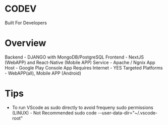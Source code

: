 # CODEV
  Built For Developers

# Overview
  Backend - DJANGO with MongoDB/PostgreSQL
  Frontend - NextJS (WebAPP) and React-Native (Mobile APP)
  Service - Apache / Ngnix
  App Host - Google Play Console
  App Requires Internet - YES
  Targeted Platforms - WebAPP(all), Mobile APP (Android)



# Tips
- To run VScode as sudo directly to avoid frequeny sudo permissions (LINUX) - Not Recommended
  sudo code --user-data-dir="~/.vscode-root"